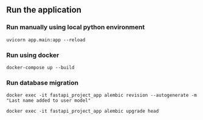 ## Run the application

### Run manually using local python environment
``uvicorn app.main:app --reload``


### Run using docker
``docker-compose up --build``

### Run database migration
``
docker exec -it fastapi_project_app alembic revision --autogenerate -m "Last name added to user model"
``

``docker exec -it fastapi_project_app alembic upgrade head``